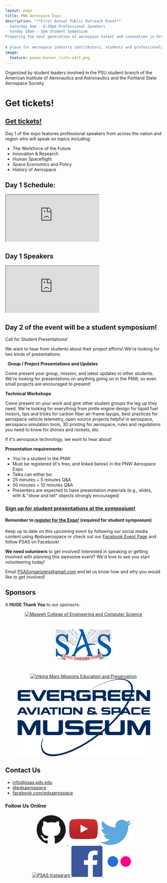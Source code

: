 ```yaml
---
layout: page
title: PNW Aerospace Expo
description: "**First Annual Public Outreach Event** 
- Saturday 9am - 6:30pm Professional Speakers
- Sunday 10am - 3pm Student Symposium
Preparing the next generation of aerospace talent and innovation in Oregon and Washington.

A place for aerospace industry contributors, students and professionals to share innovative projects and forge new relationships through discussion and collaboration."
image:
  feature: pnwae-banner_risto-edit.png
---
```


Organized by student leaders involved in the PSU student branch of the American Institute of Aeronautics and Astronautics and the Portland State Aerospace Society

<h1>Get tickets! <a href="http://commerce.cashnet.com/psupsas"></a> </h1>

## [Get tickets!](http://commerce.cashnet.com/psupsas)

Day 1 of the expo features professional speakers from across the nation and region who will speak on topics including:
- The Workforce of the Future
- Innovation & Research
- Human Spaceflight
- Space Economics and Policy
- History of Aerospace


## Day 1 Schedule:
<iframe src="https://docs.google.com/spreadsheets/d/e/2PACX-1vRGpofW29fOLRSzzi1nW5wbsKej8upHWOI-Ys-pjB73dNC7p-FeuqcwqlIjjJLV31cXNAVZGTGj3XkA/pubhtml?gid=0&amp;single=true&amp;widget=true&amp;headers=false"></iframe>


## Day 1 Speakers
<iframe src="https://docs.google.com/document/d/e/2PACX-1vRFQKKrDAdg2pIvhe1xaE_sSQq67Gp-ZGN4MKTI2777QWahxOdEFzpFQHtFzX-F9uuBNrZF64yJV5eK/pub?embedded=true"></iframe>


## Day 2 of the event will be a student symposium!


Call for Student Presentations!

We want to hear from students about their project efforts! We're looking for two kinds of presentations:

 
**Group / Project Presentations and Updates**

Come present your group, mission, and latest updates to other students. We're looking for presentations on anything going on in the PNW, so even small projects are encouraged to present!


**Technical Workshops**

Come present on your work and give other student groups the leg up they need. We're looking for everything from pintle engine design for liquid fuel motors, tips and tricks for carbon fiber air-frame layups, best practices for aerospace vehicle telemetry, open source projects helpful in aerospace, aerospace simulation tools, 3D printing for aerospace, rules and regulations you need to know for drones and rockets, etc.

If it's aerospace technology, we want to hear about!

**Presentation requirements:**
- You're a student in the PNW
- Must be registered (it's free, and linked below) in the PNW Aerospace Expo
- Talks can either be: 
- 25 minutes + 5 minutes Q&A 
- 50 minutes + 10 minutes Q&A
- Presenters are expected to have presentation materials (e.g., slides, with & "show and tell" objects strongly encouraged)

### [Sign up for student presentations at the symposium!](https://docs.google.com/forms/d/e/1FAIpQLSejpsL2R4Co68spItmmBPaFio7GA5wUDFaf0wIBFUUjdfrVxA/viewform?usp=sf_link)

#### Remember to [register for the Expo!](http://commerce.cashnet.com/psupsas) (required for student symposium)


Keep up to date on this upcoming event by following our social media content using #pdxaerospace or check out our [Facebook Event Page](https://www.facebook.com/events/421555775108087/) and follow PSAS on Facebook!

**We need volunteers** to get involved!
Interested in speaking or getting involved with planning this awesome event? We'd love to see you start volunteering today!

Email PSASorganizers@gmail.com and let us know how and why you would like to get involved!


## Sponsors

A **HUGE Thank You** to our sponsors:

<center>
  <a href="https://www.pdx.edu/cecs/" target="_blank">
    <img alt="Maseeh College of Engineering and Computer Science" src="images/MCECS_Logo.png">
  </a>

  <br>

  <a href="https://specialaerospaceservices.com/" target="_blank">
    <img alt="Special Aerospace Services" src="images/SAS-logo.png">
  </a>

  <br>

  <a href="https://vikingpreservationproject.org/" target="_blank">
    <img alt="Viking Mars Missions Education and Preservation" src="images/VMMEPP-logo.png">
  </a>

  <br>

  <a href="https://www.evergreenmuseum.org/" target="_blank">
    <img alt="Evergreen Aviation and Space Museum" src="images/Evergreen.png">
  </a>

</center>


## Contact Us

 - <info@psas.pdx.edu>
 - [@pdxaerospace](https://twitter.com/pdxaerospace)
 - [facebook.com/pdxaerospace](https://facebook.com/pdxaerospace)


### Follow Us Online

<center>
  <a href="github.com/psas" target="_blank">
    <img alt="PSAS GitHub Projects" src="images/socmed_logos/github.png">
  </a>
  <a href="https://www.youtube.com/user/PSASRockets" target="_blank">
    <img alt="PSAS YouTube" src="images/socmed_logos/youtube.png">
  </a>
  <a href="twitter.com/pdxaerospace" target="_blank">
    <img alt="PSAS Twitter" src="images/socmed_logos/twitter.png">
  </a>
  <br>

  <a href="instagram.com/pdxaerospace" target="_blank">
    <img alt="PSAS Instagram" src="images/socmed_logos/instagram.png">
  </a>
  <a href="facebook.com/pdxaerospace" target="_blank">
    <img alt="PSAS Facebook" src="images/socmed_logos/facebook.png">
  </a>
  <a href="flickr.com/photos/pdxaerospace" target="_blank">
    <img alt="PSAS Flickr" src="images/socmed_logos/flickr.png">
  </a>
</center>
